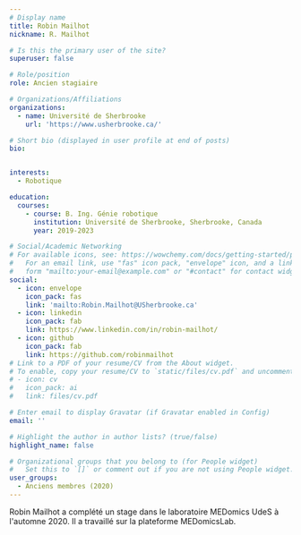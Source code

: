 ```yaml
---
# Display name
title: Robin Mailhot
nickname: R. Mailhot

# Is this the primary user of the site?
superuser: false

# Role/position
role: Ancien stagiaire

# Organizations/Affiliations
organizations:
  - name: Université de Sherbrooke
    url: 'https://www.usherbrooke.ca/'

# Short bio (displayed in user profile at end of posts)
bio: 


interests:
  - Robotique

education:
  courses:
    - course: B. Ing. Génie robotique
      institution: Université de Sherbrooke, Sherbrooke, Canada
      year: 2019-2023

# Social/Academic Networking
# For available icons, see: https://wowchemy.com/docs/getting-started/page-builder/#icons
#   For an email link, use "fas" icon pack, "envelope" icon, and a link in the
#   form "mailto:your-email@example.com" or "#contact" for contact widget.
social:
  - icon: envelope
    icon_pack: fas
    link: 'mailto:Robin.Mailhot@USherbrooke.ca'
  - icon: linkedin
    icon_pack: fab
    link: https://www.linkedin.com/in/robin-mailhot/
  - icon: github
    icon_pack: fab
    link: https://github.com/robinmailhot
# Link to a PDF of your resume/CV from the About widget.
# To enable, copy your resume/CV to `static/files/cv.pdf` and uncomment the lines below.
# - icon: cv
#   icon_pack: ai
#   link: files/cv.pdf

# Enter email to display Gravatar (if Gravatar enabled in Config)
email: ''

# Highlight the author in author lists? (true/false)
highlight_name: false

# Organizational groups that you belong to (for People widget)
#   Set this to `[]` or comment out if you are not using People widget.
user_groups:
  - Anciens membres (2020)
---
```


Robin Mailhot a complété un stage dans le laboratoire MEDomics UdeS à l'automne 2020. Il a travaillé sur la 
plateforme MEDomicsLab.
